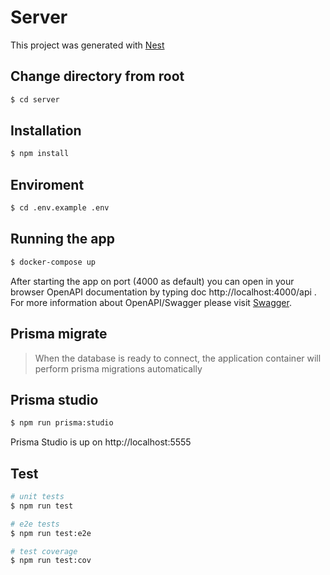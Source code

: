 # Server

This project was generated with [Nest](https://github.com/nestjs/nest)

## Change directory from root

```bash
$ cd server
```

## Installation

```bash
$ npm install
```

## Enviroment

```bash
$ cd .env.example .env
```

## Running the app

```bash
$ docker-compose up
```

After starting the app on port (4000 as default) you can open in your browser OpenAPI documentation by typing doc http://localhost:4000/api . For more information about OpenAPI/Swagger please visit [Swagger](https://swagger.io/).

## Prisma migrate

> When the database is ready to connect, the application container will perform prisma migrations automatically

## Prisma studio

```bash
$ npm run prisma:studio
```

Prisma Studio is up on http://localhost:5555

## Test

```bash
# unit tests
$ npm run test

# e2e tests
$ npm run test:e2e

# test coverage
$ npm run test:cov
```
